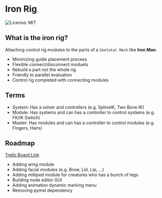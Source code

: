 # Iron Rig
![License: MIT](https://img.shields.io/badge/license-MIT-green.svg)

## What is the iron rig?
Attaching control rig modules to the parts of a `Skeletal Mesh` like **Iron Man**.
- Minimizing guide placement process
- Flexible connect/disconnect moduels
- Rebuild a part not the whole rig
- Friendly to parallel evaluation
- Control rig completed with connecting modules

## Terms
- System: Has a solver and controllers (e.g. SplineIK, Two Bone IK)
- Module: Has systems and can has a controller to control systems (e.g. FK/IK Swtich)
- Master: Has modules and can has a controller to control modules (e.g. Fingers, Hairs)

## Roadmap
[Trello Board Link](https://trello.com/b/rdtV0nDj/ironrig)
- Adding wing module
- Adding facial modules (e.g. Brow, Lid, Lip, ...)
- Adding milliped module for creatures who has a bunch of legs
- Building node editor GUI
- Adding animation dynamic marking menu
- Removing pymel dependency